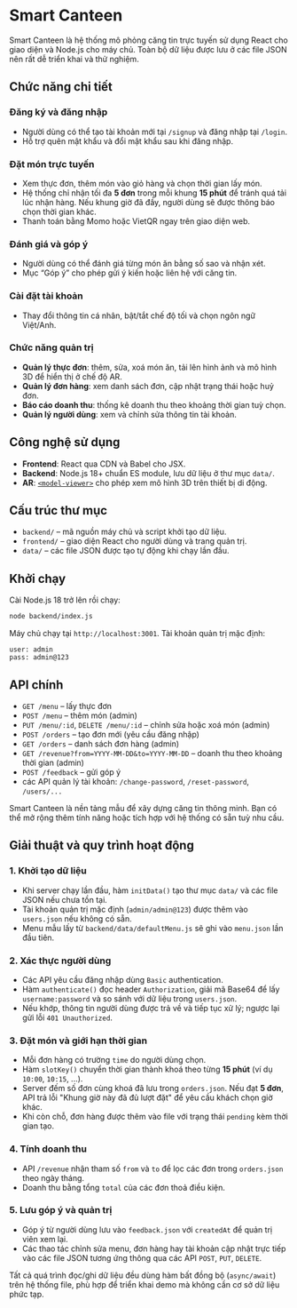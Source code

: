 # Smart Canteen

Smart Canteen là hệ thống mô phỏng căng tin trực tuyến sử dụng React cho giao diện và Node.js cho máy chủ. Toàn bộ dữ liệu được lưu ở các file JSON nên rất dễ triển khai và thử nghiệm. 

## Chức năng chi tiết

### Đăng ký và đăng nhập
- Người dùng có thể tạo tài khoản mới tại `/signup` và đăng nhập tại `/login`.
- Hỗ trợ quên mật khẩu và đổi mật khẩu sau khi đăng nhập.

### Đặt món trực tuyến
- Xem thực đơn, thêm món vào giỏ hàng và chọn thời gian lấy món.
- Hệ thống chỉ nhận tối đa **5 đơn** trong mỗi khung **15 phút** để tránh quá tải lúc nhận hàng. Nếu khung giờ đã đầy, người dùng sẽ được thông báo chọn thời gian khác.
- Thanh toán bằng Momo hoặc VietQR ngay trên giao diện web.

### Đánh giá và góp ý
- Người dùng có thể đánh giá từng món ăn bằng số sao và nhận xét.
- Mục “Góp ý” cho phép gửi ý kiến hoặc liên hệ với căng tin.

### Cài đặt tài khoản
- Thay đổi thông tin cá nhân, bật/tắt chế độ tối và chọn ngôn ngữ Việt/Anh.

### Chức năng quản trị
- **Quản lý thực đơn**: thêm, sửa, xoá món ăn, tải lên hình ảnh và mô hình 3D để hiển thị ở chế độ AR.
- **Quản lý đơn hàng**: xem danh sách đơn, cập nhật trạng thái hoặc huỷ đơn.
- **Báo cáo doanh thu**: thống kê doanh thu theo khoảng thời gian tuỳ chọn.
- **Quản lý người dùng**: xem và chỉnh sửa thông tin tài khoản.

## Công nghệ sử dụng
- **Frontend**: React qua CDN và Babel cho JSX.
- **Backend**: Node.js 18+ chuẩn ES module, lưu dữ liệu ở thư mục `data/`.
- **AR**: [`<model-viewer>`](https://modelviewer.dev) cho phép xem mô hình 3D trên thiết bị di động.

## Cấu trúc thư mục
- `backend/` – mã nguồn máy chủ và script khởi tạo dữ liệu.
- `frontend/` – giao diện React cho người dùng và trang quản trị.
- `data/` – các file JSON được tạo tự động khi chạy lần đầu.

## Khởi chạy
Cài Node.js 18 trở lên rồi chạy:
```bash
node backend/index.js
```
Máy chủ chạy tại `http://localhost:3001`. Tài khoản quản trị mặc định:
```
user: admin
pass: admin@123
```

## API chính
- `GET /menu` – lấy thực đơn
- `POST /menu` – thêm món (admin)
- `PUT /menu/:id`, `DELETE /menu/:id` – chỉnh sửa hoặc xoá món (admin)
- `POST /orders` – tạo đơn mới (yêu cầu đăng nhập)
- `GET /orders` – danh sách đơn hàng (admin)
- `GET /revenue?from=YYYY-MM-DD&to=YYYY-MM-DD` – doanh thu theo khoảng thời gian (admin)
- `POST /feedback` – gửi góp ý
- các API quản lý tài khoản: `/change-password`, `/reset-password`, `/users/...`

Smart Canteen là nền tảng mẫu để xây dựng căng tin thông minh. Bạn có thể mở rộng thêm tính năng hoặc tích hợp với hệ thống có sẵn tuỳ nhu cầu.

## Giải thuật và quy trình hoạt động

### 1. Khởi tạo dữ liệu
- Khi server chạy lần đầu, hàm `initData()` tạo thư mục `data/` và các file JSON nếu chưa tồn tại.
- Tài khoản quản trị mặc định (`admin/admin@123`) được thêm vào `users.json` nếu không có sẵn.
- Menu mẫu lấy từ `backend/data/defaultMenu.js` sẽ ghi vào `menu.json` lần đầu tiên.

### 2. Xác thực người dùng
- Các API yêu cầu đăng nhập dùng `Basic` authentication.
- Hàm `authenticate()` đọc header `Authorization`, giải mã Base64 để lấy `username:password` và so sánh với dữ liệu trong `users.json`.
- Nếu khớp, thông tin người dùng được trả về và tiếp tục xử lý; ngược lại gửi lỗi `401 Unauthorized`.

### 3. Đặt món và giới hạn thời gian
- Mỗi đơn hàng có trường `time` do người dùng chọn.
- Hàm `slotKey()` chuyển thời gian thành khoá theo từng **15 phút** (ví dụ `10:00`, `10:15`, ...).
- Server đếm số đơn cùng khoá đã lưu trong `orders.json`. Nếu đạt **5 đơn**, API trả lỗi "Khung giờ này đã đủ lượt đặt" để yêu cầu khách chọn giờ khác.
- Khi còn chỗ, đơn hàng được thêm vào file với trạng thái `pending` kèm thời gian tạo.

### 4. Tính doanh thu
- API `/revenue` nhận tham số `from` và `to` để lọc các đơn trong `orders.json` theo ngày tháng.
- Doanh thu bằng tổng `total` của các đơn thoả điều kiện.

### 5. Lưu góp ý và quản trị
- Góp ý từ người dùng lưu vào `feedback.json` với `createdAt` để quản trị viên xem lại.
- Các thao tác chỉnh sửa menu, đơn hàng hay tài khoản cập nhật trực tiếp vào các file JSON tương ứng thông qua các API `POST`, `PUT`, `DELETE`.

Tất cả quá trình đọc/ghi dữ liệu đều dùng hàm bất đồng bộ (`async/await`) trên hệ thống file, phù hợp để triển khai demo mà không cần cơ sở dữ liệu phức tạp.
